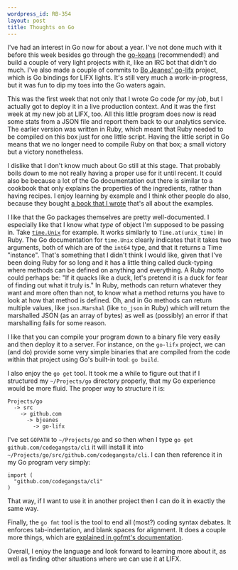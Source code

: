 ```yaml
--- 
wordpress_id: RB-354
layout: post
title: Thoughts on Go
---
```


I've had an interest in Go now for about a year. I've not done much with it before this week besides go through the [go-koans](https://github.com/cdarwin/go-koans) (recommended!) and build a couple of very light projects with it, like an IRC bot that didn't do much. I've also made a couple of commits to [Bo Jeanes' go-lifx](https://github.com/bjeanes/go-lifx) project, which is Go bindings for LIFX lights. It's still very much a work-in-progress, but it was fun to dip my toes into the Go waters again.

This was the first week that not only that I wrote Go code *for my job*, but I actually got to deploy it in a live production context. And it was the first week at my new job at LIFX, too. All this little program does now is read some stats from a JSON file and report them back to our analytics service. The earlier version was written in Ruby, which meant that Ruby needed to be compiled on this box just for one little script. Having the little script in Go means that we no longer need to compile Ruby on that box; a small victory but a victory nonetheless.

I dislike that I don't know much about Go still at this stage. That probably boils down to me not really having a proper use for it until recent. It could also be because a lot of the Go documentation out there is similar to a cookbook that only explains the properties of the ingredients, rather than having recipes. I enjoy learning by example and I think other people do also, because they bought [a book that I wrote](https://manning.com/bigg2) that's all about the examples.

I like that the Go packages themselves are pretty well-documented. I especially like that I know what *type* of object I'm supposed to be passing in. Take [`time.Unix`](http://golang.org/pkg/time/#Unix) for example. It works similarly to `Time.at(unix_time)` in Ruby. The Go documentation for `time.Unix` clearly indicates that it takes two arguments, both of which are of the `int64` type, and that it returns a Time "instance". That's something that I didn't think I would like, given that I've been doing Ruby for so long and it has a little thing called duck-typing where methods can be defined on anything and everything. A Ruby motto could perhaps be: "If it quacks like a duck, let's pretend it is a duck for fear of finding out what it truly is." In Ruby, methods can return whatever they want and more often than not, to know what a method returns you have to look at how that method is defined. Oh, and in Go methods can return multiple values, like `json.Marshal` (like `to_json` in Ruby) which will return the marshalled JSON (as an array of bytes) as well as (possibly) an error if that marshalling fails for some reason.

I like that you can compile your program down to a binary file very easily and then deploy it to a server. For instance, on the `go-lifx` project, we can (and do) provide some very simple binaries that are compiled from the code within that project using Go's built-in tool: `go build`. 

I also enjoy the `go get` tool. It took me a while to figure out that if I structured my `~/Projects/go` directory properly, that my Go experience would be more fluid. The proper way to structure it is:

    Projects/go
      -> src
        -> github.com
          -> bjeanes
            -> go-lifx

I've set `GOPATH` to `~/Projects/go` and so then when I type `go get github.com/codegangsta/cli` it will install it into `~/Projects/go/src/github.com/codegangsta/cli`. I can then reference it in my Go program very simply:

    import (
      "github.com/codegangsta/cli"
    )

That way, if I want to use it in another project then I can do it in exactly the same way.

Finally, the `go fmt` tool is the tool to end all (most?) coding syntax debates. It enforces tab-indentation, and blank spaces for alignment. It does a couple more things, which are [explained in gofmt's documentation](http://golang.org/cmd/gofmt/).

Overall, I enjoy the language and look forward to learning more about it, as well as finding other situations where we can use it at LIFX.











